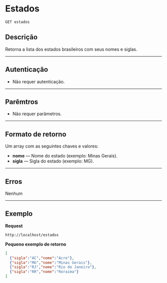 # Estados

    GET estados

## Descrição
Retorna a lista dos estados brasileiros com seus nomes e siglas.

***

## Autenticação
* Não requer autenticação.

***

## Parêmtros
* Não requer parâmetros.

***

## Formato de retorno
Um array com as seguintes chaves e valores:

- **nome** — Nome do estado (exemplo: Minas Gerais).
- **sigla** — Sigla do estado (exemplo: MG).

***

## Erros
Nenhum

***

## Exemplo
**Request**

    http://localhost/estados

**Pequeno exemplo de retorno**

```json
[
  {"sigla":"AC","nome":"Acre"},
  {"sigla":"MG","nome":"Minas Gerais"},
  {"sigla":"RJ","nome":"Rio de Janeiro"},
  {"sigla":"RR","nome":"Roraima"}
]
```

